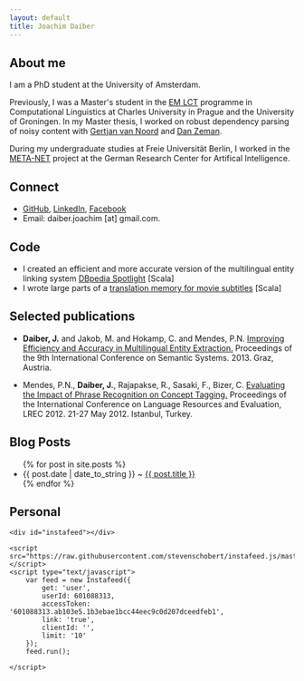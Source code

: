 ```yaml
---
layout: default
title: Joachim Daiber
---
```


About me
--------

I am a PhD student at the University of Amsterdam.

Previously, I was a Master's student in the [EM LCT](http://lct-master.org) programme in Computational Linguistics at Charles University in Prague and the University of Groningen. In my Master thesis, I worked on robust dependency parsing of noisy content with [Gertjan van Noord](http://www.let.rug.nl/vannoord/) and [Dan Zeman](http://ufal.mff.cuni.cz/daniel-zeman).

During my undergraduate studies at Freie Universität Berlin, I worked in the [META-NET](http://www.meta-net.eu) project at the German Research Center for Artifical Intelligence.

Connect
-------

-   [GitHub](http://github.com/jodaiber), [LinkedIn](https://www.linkedin.com/pub/joachim-daiber/84/279/93a), [Facebook](https://facebook.com/jodaiber)
-   Email: daiber.joachim [at] gmail.com.

Code
----

-   I created an efficient and more accurate version of the multilingual entity linking system [DBpedia Spotlight](https://github.com/dbpedia-spotlight/dbpedia-spotlight) [Scala]
-   I wrote large parts of a [translation memory for movie subtitles](https://github.com/runn1ng/FilmTit) [Scala]

Selected publications
---------------------

-   **Daiber, J.** and Jakob, M. and Hokamp, C. and Mendes, P.N. [Improving Efficiency and Accuracy in Multilingual Entity Extraction.](http://jodaiber.de/doc/entity.pdf) Proceedings of the 9th International Conference on Semantic Systems. 2013. Graz, Austria.

-   Mendes, P.N., **Daiber, J.**, Rajapakse, R., Sasaki, F., Bizer, C. [Evaluating the Impact of Phrase Recognition on Concept Tagging.](papers/LREC2012.pdf) Proceedings of the International Conference on Language Resources and Evaluation, LREC 2012. 21-27 May 2012. Istanbul, Turkey.

Blog Posts
----------

<ul class="posts">
	{% for post in site.posts %}
	<li><span>{{ post.date | date_to_string }}</span> <span class="seperator">~</span> <a href="{{ post.url }}">{{ post.title }}</a></li>
	{% endfor %}
</ul>

Personal
--------

	<div id="instafeed"></div>

	<script src="https://raw.githubusercontent.com/stevenschobert/instafeed.js/master/instafeed.min.js"></script>
	<script type="text/javascript">
	    var feed = new Instafeed({
			get: 'user',
			userId: 601088313,
		    accessToken: '601088313.ab103e5.1b3ebae1bcc44eec9c0d207dceedfeb1',
			link: 'true',
			clientId: '',
			limit: '10'
	    });
	    feed.run();
		
	</script>